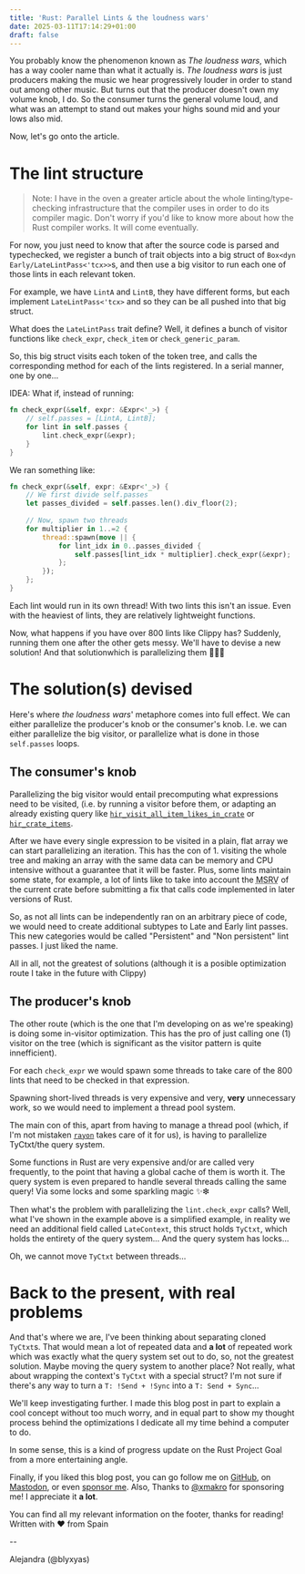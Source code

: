 ```yaml
---
title: 'Rust: Parallel Lints & the loudness wars'
date: 2025-03-11T17:14:29+01:00
draft: false
---
```


You probably know the phenomenon known as *The loudness wars*, which has
a way cooler name than what it actually is. *The loudness wars* is just
producers making the music we hear progressively louder in order to stand
out among other music. But turns out that the producer doesn't own my volume
knob, I do. So the consumer turns the general volume loud, and what was an
attempt to stand out makes your highs sound mid and your lows also mid.

Now, let's go onto the article.

# The lint structure

> Note: I have in the oven a greater article about the whole linting/type-checking
infrastructure that the compiler uses in order to do its compiler magic. Don't
worry if you'd like to know more about how the Rust compiler works. It will come
eventually.

For now, you just need to know that after the source code is parsed and 
typechecked, we register a bunch of trait objects into a big struct of
`Box<dyn Early/LateLintPass<'tcx>>`s, and then use a big visitor to run
each one of those lints in each relevant token.

For example, we have `LintA` and `LintB`, they have different forms, but each
implement `LateLintPass<'tcx>` and so they can be all pushed into that big struct.

What does the `LateLintPass` trait define? Well, it defines a bunch of
visitor functions like `check_expr`, `check_item` or `check_generic_param`.

So, this big struct visits each token of the token tree, and calls the corresponding
method for each of the lints registered. In a serial manner, one by one...

IDEA: What if, instead of running:

```rust
fn check_expr(&self, expr: &Expr<'_>) {
    // self.passes = [LintA, LintB];
    for lint in self.passes {
        lint.check_expr(&expr);
    }
}
```
We ran something like:

```rust
fn check_expr(&self, expr: &Expr<'_>) {
    // We first divide self.passes
    let passes_divided = self.passes.len().div_floor(2);
    
    // Now, spawn two threads
    for multiplier in 1..=2 {
        thread::spawn(move || {
            for lint_idx in 0..passes_divided {
                self.passes[lint_idx * multiplier].check_expr(&expr);
            };
        });
    };
}
```

Each lint would run in its own thread! With two lints this isn't an issue.
Even with the heaviest of lints, they are relatively lightweight functions.

Now, what happens if you have over 800 lints like Clippy has? Suddenly, running
them one after the other gets messy. We'll have to devise a new solution! And
that solutionwhich is parallelizing them 🤠🌵🐄

# The solution(s) devised

Here's where *the loudness wars*' metaphore comes into full effect. We can either
parallelize the producer's knob or the consumer's knob. I.e. we can either
parallelize the big visitor, or parallelize what is done in those `self.passes`
loops.

## The consumer's knob

Parallelizing the big visitor would entail precomputing what expressions need
to be visited, (i.e. by running a visitor before them, or adapting an already
existing query like [`hir_visit_all_item_likes_in_crate`][visit_all_itemlikes]
or [`hir_crate_items`][hir_crate_items].

After we have every single expression to be visited in a plain, flat array
we can start parallelizing an iteration. This has the con of 1. visiting
the whole tree and making an array with the same data can be memory and CPU
intensive without a guarantee that it will be faster. Plus, some lints maintain
some state, for example, a lot of lints like to take into account the
<abbr title="Minimum Safe Rust Version">MSRV</abbr> of the current crate before
submitting a fix that calls code implemented in later versions of Rust.

So, as not all lints can be independently ran on an arbitrary piece of code, we
would need to create additional subtypes to Late and Early lint passes. This new
categories would be called "Persistent" and "Non persistent" lint passes. I
just liked the name.

All in all, not the greatest of solutions (although it is a posible optimization
route I take in the future with Clippy)

## The producer's knob

The other route (which is the one that I'm developing on as we're speaking) is
doing some in-visitor optimization. This has the pro of just calling one (1)
visitor on the tree (which is significant as the visitor pattern is quite
innefficient).

For each `check_expr` we would spawn some threads to take care of the 800
lints that need to be checked in that expression.

Spawning short-lived threads is very expensive and very, **very** unnecessary 
work, so we would need to implement a thread pool system.

The main con of this, apart from having to manage a thread pool (which, if I'm
not mistaken [`rayon`][rustc_rayon] takes care of it for us), is having to
parallelize TyCtxt/the query system.

Some functions in Rust are very expensive and/or are called very frequently, to
the point that having a global cache of them is worth it. The query system is
even prepared to handle several threads calling the same query! Via some
locks and some sparkling magic ✨❇

Then what's the problem with parallelizing the `lint.check_expr` calls?
Well, what I've shown in the example above is a simplified example, in reality
we need an additional field called `LateContext`, this struct holds `TyCtxt`,
which holds the entirety of the query system... And the query system has
locks...

Oh, we cannot move `TyCtxt` between threads...

# Back to the present, with real problems

And that's where we are, I've been thinking about separating cloned `TyCtxt`s. That would
mean a lot of repeated data and **a lot** of repeated work which was exactly
what the query system set out to do, so, not the greatest solution. Maybe moving
the query system to another place? Not really, what about wrapping the context's
`TyCtxt` with a special struct? I'm not sure if there's any way to turn a
`T: !Send + !Sync` into a `T: Send + Sync`...

We'll keep investigating further. I made this blog post in part to explain a
cool concept without too much worry, and in equal part to show my thought
process behind the optimizations I dedicate all my time behind a computer to do.

In some sense, this is a kind of progress update on the Rust Project Goal from
a more entertaining angle.

Finally, if you liked this blog post, you can go follow me on [GitHub][gh], on
[Mastodon][mastodon], or even [sponsor me][sponsor]. Also, Thanks to [@xmakro][xmakro] for
sponsoring me! I appreciate it **a lot**.

You can find all my relevant information on the footer, thanks for reading! Written with ❤ from Spain

--

Alejandra (@blyxyas)

[visit_all_itemlikes]: https://doc.rust-lang.org/nightly/nightly-rustc/rustc_middle/ty/struct.TyCtxt.html#method.hir_visit_all_item_likes_in_crate
[hir_crate_items]: https://doc.rust-lang.org/nightly/nightly-rustc/rustc_middle/ty/struct.TyCtxt.html#method.hir_crate_items
[rustc_rayon]: https://github.com/rust-lang/rustc-rayon
[gh]: https://github.com/blyxyas
[mastodon]: https://tech.lgbt/@blyxyas
[xmakro]: https://github.com/xmakro
[sponsor]: https://github.com/sponsors/blyxyas
